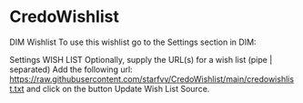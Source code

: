 # CredoWishlist

DIM Wishlist
To use this wishlist go to the Settings section in DIM:

Settings
WISH LIST
Optionally, supply the URL(s) for a wish list (pipe | separated)
Add the following url: https://raw.githubusercontent.com/starfvv/CredoWishlist/main/credowishlist.txt and click on the button Update Wish List Source.

